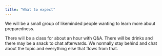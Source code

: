 ```yaml
---
title: "What to expect"
---
```


We will be a small group of likeminded people wanting to learn more about preparedness.

There will be a class for about an hour with Q&A. There will be drinks and there may be a snack to chat afterwards. We normally stay behind and chat about the topic and everything else that flows from that.